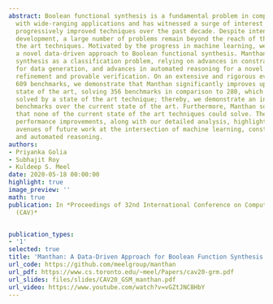 ```yaml
---
abstract: Boolean functional synthesis is a fundamental problem in computer science
  with wide-ranging applications and has witnessed a surge of interest resulting in
  progressively improved techniques over the past decade. Despite intense algorithmic
  development, a large number of problems remain beyond the reach of the state of
  the art techniques. Motivated by the progress in machine learning, we propose Manthan,
  a novel data-driven approach to Boolean functional synthesis. Manthan views functional
  synthesis as a classification problem, relying on advances in constrained sampling
  for data generation, and advances in automated reasoning for a novel proof-guided
  refinement and provable verification. On an extensive and rigorous evaluation over
  609 benchmarks, we demonstrate that Manthan significantly improves upon the current
  state of the art, solving 356 benchmarks in comparison to 280, which is the most
  solved by a state of the art technique; thereby, we demonstrate an increase of 76
  benchmarks over the current state of the art. Furthermore, Manthan solves 60 benchmarks
  that none of the current state of the art techniques could solve. The significant
  performance improvements, along with our detailed analysis, highlights several interesting
  avenues of future work at the intersection of machine learning, constrained sampling,
  and automated reasoning.
authors:
- Priyanka Golia
- Subhajit Roy
- Kuldeep S. Meel
date: 2020-05-18 00:00:00
highlight: true
image_preview: ''
math: true
publication: In *Proceedings of 32nd International Conference on Computer-Aided Verification
  (CAV)*


publication_types:
- '1'
selected: true
title: 'Manthan: A Data-Driven Approach for Boolean Function Synthesis'
url_code: https://github.com/meelgroup/manthan
url_pdf: https://www.cs.toronto.edu/~meel/Papers/cav20-grm.pdf
url_slides: files/slides/CAV20_GSM_manthan.pdf
url_video: https://www.youtube.com/watch?v=vGZtJNC8HbY
---
```

